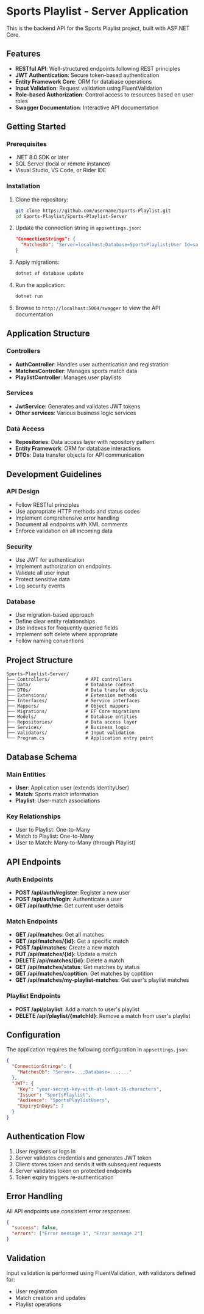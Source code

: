 # Sports Playlist - Server Application

This is the backend API for the Sports Playlist project, built with ASP.NET Core.

## Features

- **RESTful API**: Well-structured endpoints following REST principles
- **JWT Authentication**: Secure token-based authentication
- **Entity Framework Core**: ORM for database operations
- **Input Validation**: Request validation using FluentValidation
- **Role-based Authorization**: Control access to resources based on user roles
- **Swagger Documentation**: Interactive API documentation

## Getting Started

### Prerequisites

- .NET 8.0 SDK or later
- SQL Server (local or remote instance)
- Visual Studio, VS Code, or Rider IDE

### Installation

1. Clone the repository:
   ```bash
   git clone https://github.com/username/Sports-Playlist.git
   cd Sports-Playlist/Sports-Playlist-Server
   ```

2. Update the connection string in `appsettings.json`:
   ```json
   "ConnectionStrings": {
     "MatchesDb": "Server=localhost;Database=SportsPlaylist;User Id=sa;Password=yourPassword;TrustServerCertificate=True;"
   }
   ```

3. Apply migrations:
   ```bash
   dotnet ef database update
   ```

4. Run the application:
   ```bash
   dotnet run
   ```

5. Browse to `http://localhost:5004/swagger` to view the API documentation

## Application Structure

### Controllers

- **AuthController**: Handles user authentication and registration
- **MatchesController**: Manages sports match data
- **PlaylistController**: Manages user playlists

### Services

- **JwtService**: Generates and validates JWT tokens
- **Other services**: Various business logic services

### Data Access

- **Repositories**: Data access layer with repository pattern
- **Entity Framework**: ORM for database interactions
- **DTOs**: Data transfer objects for API communication

## Development Guidelines

### API Design

- Follow RESTful principles
- Use appropriate HTTP methods and status codes
- Implement comprehensive error handling
- Document all endpoints with XML comments
- Enforce validation on all incoming data

### Security

- Use JWT for authentication
- Implement authorization on endpoints
- Validate all user input
- Protect sensitive data
- Log security events

### Database

- Use migration-based approach
- Define clear entity relationships
- Use indexes for frequently queried fields
- Implement soft delete where appropriate
- Follow naming conventions

## Project Structure

```
Sports-Playlist-Server/
├── Controllers/             # API controllers
├── Data/                    # Database context
├── DTOs/                    # Data transfer objects
├── Extensions/              # Extension methods
├── Interfaces/              # Service interfaces
├── Mappers/                 # Object mappers
├── Migrations/              # EF Core migrations
├── Models/                  # Database entities
├── Repositories/            # Data access layer
├── Services/                # Business logic
├── Validators/              # Input validation
└── Program.cs               # Application entry point
```

## Database Schema

### Main Entities

- **User**: Application user (extends IdentityUser)
- **Match**: Sports match information
- **Playlist**: User-match associations

### Key Relationships

- User to Playlist: One-to-Many
- Match to Playlist: One-to-Many
- User to Match: Many-to-Many (through Playlist)

## API Endpoints

### Auth Endpoints

- **POST /api/auth/register**: Register a new user
- **POST /api/auth/login**: Authenticate a user
- **GET /api/auth/me**: Get current user details

### Match Endpoints

- **GET /api/matches**: Get all matches
- **GET /api/matches/{id}**: Get a specific match
- **POST /api/matches**: Create a new match
- **PUT /api/matches/{id}**: Update a match
- **DELETE /api/matches/{id}**: Delete a match
- **GET /api/matches/status**: Get matches by status
- **GET /api/matches/coptition**: Get matches by coptition
- **GET /api/matches/my-playlist-matches**: Get user's playlist matches

### Playlist Endpoints

- **POST /api/playlist**: Add a match to user's playlist
- **DELETE /api/playlist/{matchId}**: Remove a match from user's playlist

## Configuration

The application requires the following configuration in `appsettings.json`:

```json
{
  "ConnectionStrings": {
    "MatchesDb": "Server=...;Database=...;..."
  },
  "JWT": {
    "Key": "your-secret-key-with-at-least-16-characters",
    "Issuer": "SportsPlaylist",
    "Audience": "SportsPlaylistUsers",
    "ExpiryInDays": 7
  }
}
```

## Authentication Flow

1. User registers or logs in
2. Server validates credentials and generates JWT token
3. Client stores token and sends it with subsequent requests
4. Server validates token on protected endpoints
5. Token expiry triggers re-authentication

## Error Handling

All API endpoints use consistent error responses:

```json
{
  "success": false,
  "errors": ["Error message 1", "Error message 2"]
}
```

## Validation

Input validation is performed using FluentValidation, with validators defined for:

- User registration
- Match creation and updates
- Playlist operations
